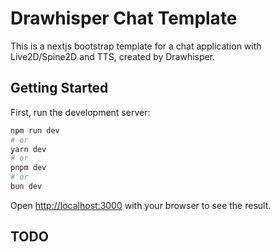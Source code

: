 # Drawhisper Chat Template
This is a nextjs bootstrap template for a chat application with Live2D/Spine2D and TTS, created by Drawhisper.

## Getting Started

First, run the development server:

```bash
npm run dev
# or
yarn dev
# or
pnpm dev
# or
bun dev
```

Open [http://localhost:3000](http://localhost:3000) with your browser to see the result.

## TODO